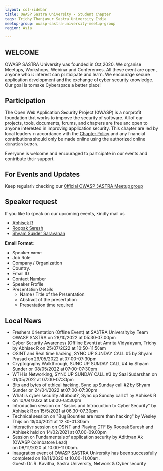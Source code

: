 ```yaml
---
layout: col-sidebar
title: OWASP Sastra University - Student Chapter
tags: Trichy Thanjavur Sastra University India
meetup-group: owasp-sastra-university-meetup-group
region: Asia 

---
```


## WELCOME

<!-- <img src="assets/images/logo/logo_text.png"/> -->

OWASP SASTRA University was founded in Oct,2020. We organise Meetups, Workshops, Webinar and Conferences. All these event are open, anyone who is interest can participate and learn. We encourage secure application development and the exchange of cyber security knowledge. Our goal is to make Cyberspace a better place!


## Participation
The Open Web Application Security Project (OWASP) is a nonprofit foundation that works to improve the security of software. All of our projects, tools, documents, forums, and chapters are free and open to anyone interested in improving application security. This chapter are led by local leaders in accordance with the [Chapter Policy](https://owasp.org/www-policy/) and any financial contributions should only be made online using the authorized online donation button.

Everyone is welcome and encouraged to participate in our events and contribute their support.

## For Events and Updates
Keep regularly checking our [Official OWASP SASTRA Meetup group](https://www.meetup.com/owasp-sastra-university-meetup-group/)

## Speaker request
If you like to speak on our upcoming events, Kindly mail us
* [Abhisek R](mailto:abhisek.rajkumar@owasp.org)
* [Roopak Suresh](mailto:roopak.suresh@owasp.org)
* [Shyam Sunder Saravanan](mailto:shyam.sundersaravanan@owasp.org)

**Email Format :**

- Speaker name
- Job Role
- Company / Organization
- Country.
- Email ID
- Contact Number
- Speaker Profile
- Presentation Details
    - Name / Title of the Presentation
    - Abstract of the presentation
    - Presentation time required

## Local News
- Freshers Orientation (Offline Event) at SASTRA University by Team OWASP SASTRA on 28/10/2022 at 05:30-07:00pm<br />
- Cyber Security Awareness (Offline Event) at Amrita Vidyalayam, Trichy by Abhisek R on 25/07/2022 at 10:50-11:50am<br />
- OSINT and Real time hacking, SYNC UP SUNDAY CALL #5 by Shyam Prasad on 29/05/2022 at 07:00-07:30pm<br />
- Cryptography Walkthrough, SUNC UP SUNDAY CALL #4 by Shyam Sunder on 08/05/2022 at 07:00-07:30pm<br />
- WTH is Networking, SYNC UP SUNDAY CALL #3 by Saai Sudarshan on 01/05/2022 at 07:00-07:30pm<br />
- Bits and bytes of ethical hacking, Sync up Sunday call #2 by Shyam Sunder on 24/04/2022 at 07:00-07:30pm<br />
- What is cyber security all about?, Sync up Sunday call #1 by Abhisek R on 10/04/2022 at 08:00-08:30pm<br />
- Introduction session on "Basics and Introduction to Cyber Security" by Abhisek R on 15/5/2021 at 06.30-07.30pm<br />
- Technical session on "Bug Bounties are more than hacking" by Wesley Thijs on 10/04/2021 at 12.30-01.30am<br />
- Interactive session on OSINT and Playing CTF By Roopak Suresh and Abhisek held on 14/02/2021 at 07.00-09.00pm <br />
- Session on Fundamentals of application security by Adithyan Ak (OWASP Coimbatore Lead)<br />
  on 08/11/2020 at 10.00-11.00am.
- Inaugration event of OWASP SASTRA University has been successfully completed on 18/11/2020 at 10.00-11.00am.<br />
  Guest: Dr. R. Kavitha, Sastra University, Network & Cyber security
